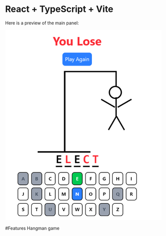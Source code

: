 # React + TypeScript + Vite

Here is a preview of the main panel:

![Main Panel Preview](public/panel.png)

#Features
Hangman game
